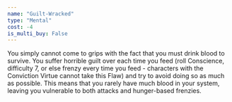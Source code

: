 ```yaml
---
name: "Guilt-Wracked"
type: "Mental"
cost: -4
is_multi_buy: False
---
```


You simply cannot come to grips with the fact that you must drink blood to survive. You suffer horrible guilt over each time you feed (roll Conscience, difficulty 7, or else frenzy every time you feed - characters with the Conviction Virtue cannot take this Flaw) and try to avoid doing so as much as possible. This means that you rarely have much blood in your system, leaving you vulnerable to both attacks and hunger-based frenzies.